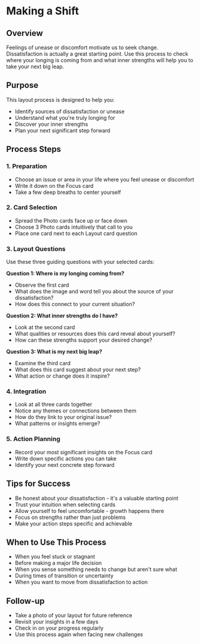 # Making a Shift

## Overview

Feelings of unease or discomfort motivate us to seek change. Dissatisfaction is actually a great starting point. Use this process to check where your longing is coming from and what inner strengths will help you to take your next big leap.

## Purpose

This layout process is designed to help you:
- Identify sources of dissatisfaction or unease
- Understand what you're truly longing for
- Discover your inner strengths
- Plan your next significant step forward

## Process Steps

### 1. Preparation
- Choose an issue or area in your life where you feel unease or discomfort
- Write it down on the Focus card
- Take a few deep breaths to center yourself

### 2. Card Selection
- Spread the Photo cards face up or face down
- Choose 3 Photo cards intuitively that call to you
- Place one card next to each Layout card question

### 3. Layout Questions
Use these three guiding questions with your selected cards:

**Question 1: Where is my longing coming from?**
- Observe the first card
- What does the image and word tell you about the source of your dissatisfaction?
- How does this connect to your current situation?

**Question 2: What inner strengths do I have?**
- Look at the second card
- What qualities or resources does this card reveal about yourself?
- How can these strengths support your desired change?

**Question 3: What is my next big leap?**
- Examine the third card
- What does this card suggest about your next step?
- What action or change does it inspire?

### 4. Integration
- Look at all three cards together
- Notice any themes or connections between them
- How do they link to your original issue?
- What patterns or insights emerge?

### 5. Action Planning
- Record your most significant insights on the Focus card
- Write down specific actions you can take
- Identify your next concrete step forward

## Tips for Success

- Be honest about your dissatisfaction - it's a valuable starting point
- Trust your intuition when selecting cards
- Allow yourself to feel uncomfortable - growth happens there
- Focus on strengths rather than just problems
- Make your action steps specific and achievable

## When to Use This Process

- When you feel stuck or stagnant
- Before making a major life decision
- When you sense something needs to change but aren't sure what
- During times of transition or uncertainty
- When you want to move from dissatisfaction to action

## Follow-up

- Take a photo of your layout for future reference
- Revisit your insights in a few days
- Check in on your progress regularly
- Use this process again when facing new challenges
